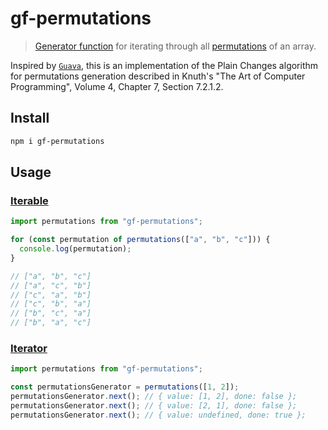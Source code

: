 # gf-permutations

> [Generator function](https://developer.mozilla.org/en-US/docs/Web/JavaScript/Reference/Statements/function*) for iterating through all [permutations](https://en.wikipedia.org/wiki/Permutation) of an array.

Inspired by [`Guava`](https://github.com/google/guava), this is an implementation of the Plain Changes algorithm for permutations generation described in Knuth's "The Art of Computer Programming", Volume 4, Chapter 7, Section 7.2.1.2.

## Install

```sh
npm i gf-permutations
```

## Usage

### [Iterable](https://developer.mozilla.org/en-US/docs/Web/JavaScript/Reference/Iteration_protocols#The_iterable_protocol)

```typescript
import permutations from "gf-permutations";

for (const permutation of permutations(["a", "b", "c"])) {
  console.log(permutation);
}

// ["a", "b", "c"]
// ["a", "c", "b"]
// ["c", "a", "b"]
// ["c", "b", "a"]
// ["b", "c", "a"]
// ["b", "a", "c"]
```

### [Iterator](https://developer.mozilla.org/en-US/docs/Web/JavaScript/Reference/Iteration_protocols#The_iterator_protocol)

```typescript
import permutations from "gf-permutations";

const permutationsGenerator = permutations([1, 2]);
permutationsGenerator.next(); // { value: [1, 2], done: false };
permutationsGenerator.next(); // { value: [2, 1], done: false };
permutationsGenerator.next(); // { value: undefined, done: true };
```
